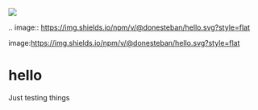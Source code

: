 ![](https://img.shields.io/npm/v/@donesteban/hello.svg?style=flat)

.. image:: https://img.shields.io/npm/v/@donesteban/hello.svg?style=flat

image:https://img.shields.io/npm/v/@donesteban/hello.svg?style=flat


# hello
Just testing things
